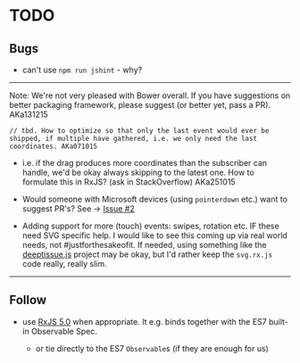 # TODO

## Bugs

- can't use `npm run jshint` - why?

---

Note: We're not very pleased with Bower overall. If you have suggestions on better packaging framework, please suggest (or better yet, pass a PR). AKa131215 

```
// tbd. How to optimize so that only the last event would ever be shipped, if multiple have gathered, i.e. we only need the last coordinates. AKa071015
```

- i.e. if the drag produces more coordinates than the subscriber can handle, we'd be okay always skipping to the latest one. How to formulate this in RxJS? (ask in StackOverflow) AKa251015

- Would someone with Microsoft devices (using `pointerdown` etc.) want to suggest PR's? See -> [Issue #2](https://github.com/akauppi/svg.rx.js/issues/2)

- Adding support for more (touch) events: swipes, rotation etc. IF these need SVG specific help. I would like to see this coming up via real world needs, not #justforthesakeofit. If needed, using something like the [deeptissue.js](http://deeptissuejs.com) project may be okay, but I'd rather keep the `svg.rx.js` code really, really slim.

---

## Follow

- use [RxJS 5.0](https://github.com/ReactiveX/RxJS) when appropriate. It e.g. binds together with the ES7 built-in Observable Spec.

  - or tie directly to the ES7 `Observable`s (if they are enough for us)
